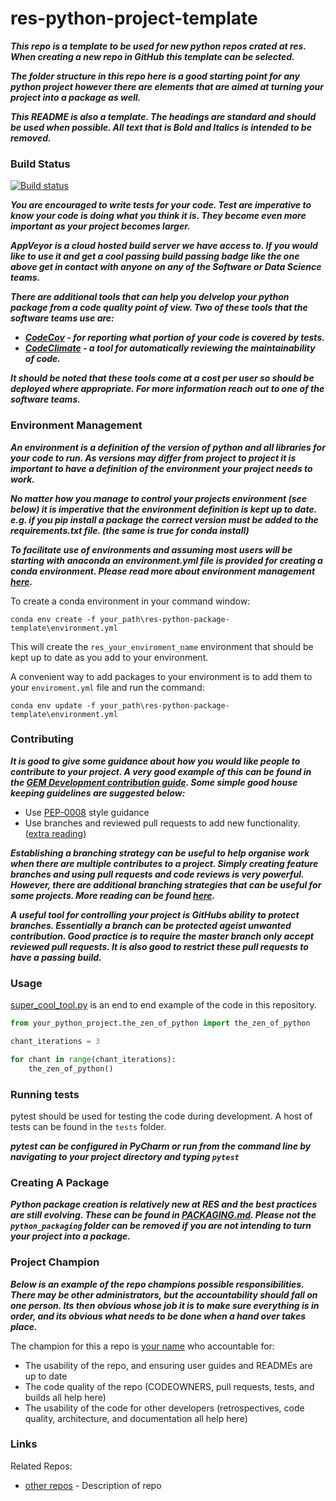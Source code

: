 # res-python-project-template

**_This repo is a template to be used for new python repos crated at res. When creating a new repo in GitHub this 
template can be selected._**

**_The folder structure in this repo here is a good starting point for any python project however there are elements 
that are aimed at turning your project into a package as well._**

**_This README is also a template. The headings are standard and should be used when possible. All text that is Bold and 
Italics is intended to be removed._** 

### Build Status

[![Build status](https://ci.appveyor.com/api/projects/status/5uk1h8o5n8a49uk3?svg=true)](https://ci.appveyor.com/project/RESSoftwareTeam/res-python-project-template)

**_You are encouraged to write tests for your code. Test are imperative to know your code is doing what you think it is. 
They become even more important as your project becomes larger._**

**_AppVeyor is a cloud hosted build server we have access to. If you would like to use it and get a cool passing build 
passing badge like the one above get in contact with anyone on any of the Software or Data Science teams._**

**_There are additional tools that can help you delvelop your python package from a code quality point of view. 
Two of these tools that the software teams use are:_**
- **_[CodeCov](https://codecov.io/) - for reporting what portion of your code is covered by tests._**
- **_[CodeClimate](https://codeclimate.com) - a tool for automatically reviewing the maintainability of code._** 

**_It should be noted that these tools come at a cost per user so should be deployed where appropriate. For more 
information reach out to one of the software teams._**  

### Environment Management

**_An environment is a definition of the version of python and all libraries for your code to run. As versions may 
differ from project to project it is important to have a definition of the environment your project needs to work._** 

_**No matter how you manage to control your projects environment (see below) it is imperative that the environment 
definition is kept up to date. e.g. if you pip install a package the correct version must be added to the 
requirements.txt file. (the same is true for conda install)**_

**_To facilitate use of environments and assuming most users will be starting with anaconda an environment.yml file is 
provided for creating a conda environment. Please read more about environment management 
[here](ENVIRONMENT_MANAGEMENT.md)._**

To create a conda environment in your command window:

`conda env create -f your_path\res-python-package-template\environment.yml`

This will create the `res_your_enviroment_name` environment that should be kept up to date as you add to your 
environment. 

A convenient way to add packages to your environment is to add them to your `enviroment.yml` file and run the command:

`conda env update -f your_path\res-python-package-template\environment.yml`

### Contributing

**_It is good to give some guidance about how you would like people to contribute to your project. A very good example of 
this can be found in the 
[GEM Development contribution guide](https://github.com/resgroup/gem-calculation-engine/blob/Release/CONTRIBUTING.md). 
Some simple good house keeping guidelines are suggested below:_**
- Use [PEP-0008](https://www.python.org/dev/peps/pep-0008/) style guidance
- Use branches and reviewed pull requests to add new functionality. 
([extra reading](https://nvie.com/posts/a-successful-git-branching-model/))

**_Establishing a branching strategy can be useful to help organise work when there are multiple contributes to a 
project. Simply creating feature branches and using pull requests and code reviews is very powerful. However, there are
additional branching strategies that can be useful for some projects. More reading can be found 
[here](https://nvie.com/posts/a-successful-git-branching-model/)._**

**_A useful tool for controlling your project is GitHubs ability to protect branches. Essentially a branch can be
protected ageist unwanted contribution. Good practice is to require the master branch only accept reviewed 
pull requests. It is also good to restrict these pull requests to have a passing build._** 

### Usage

[super_cool_tool.py](supper_cool_tool.py) is an end to end example of the code in this repository.

``` python
from your_python_project.the_zen_of_python import the_zen_of_python

chant_iterations = 3

for chant in range(chant_iterations):
    the_zen_of_python()
```

### Running tests

pytest should be used for testing the code during development. A host of tests can be found in the `tests` folder.

**_pytest can be configured in PyCharm or run from the command line by navigating to your project directory and 
typing `pytest`_**

### Creating A Package

**_Python package creation is relatively new at RES and the best practices are still evolving. These can be found in
[PACKAGING.md](python_packaging/PACKAGING.md). Please not the `python_packaging` folder can be removed if you are 
not intending to turn your project into a package._**

### Project Champion

**_Below is an example of the repo champions possible responsibilities. There may be other administrators, but the 
accountability should fall on one person. Its then obvious whose job it is to make sure everything is in order, and its 
obvious what needs to be done when a hand over takes place._**

The champion for this a repo is [your name](your.email@res-group.com) who accountable for:

- The usability of the repo, and ensuring user guides and READMEs are up to date
- The code quality of the repo (CODEOWNERS, pull requests, tests, and builds all help here)
- The usability of the code for other developers (retrospectives, code quality, architecture, 
and documentation all help here)

### Links

Related Repos:

* [other repos](https://github.com/resgroupm) - Description of repo

